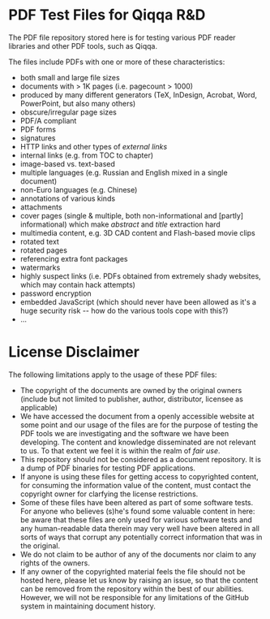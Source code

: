 
# PDF Test Files for Qiqqa R&D

The PDF file repository stored here is for testing various PDF reader libraries and other PDF tools, such as Qiqqa.

The files include PDFs with one or more of these characteristics:

- both small and large file sizes
- documents with > 1K pages (i.e. pagecount > 1000)
- produced by many different generators (TeX, InDesign, Acrobat, Word, PowerPoint, but also many others)
- obscure/irregular page sizes
- PDF/A compliant
- PDF forms
- signatures
- HTTP links and other types of *external links*
- internal links (e.g. from TOC to chapter)
- image-based vs. text-based
- multiple languages (e.g. Russian and English mixed in a single document)
- non-Euro languages (e.g. Chinese)
- annotations of various kinds
- attachments
- cover pages (single & multiple, both non-informational and \[partly] informational) which make *abstract* and *title* extraction hard
- multimedia content, e.g. 3D CAD content and Flash-based movie clips
- rotated text
- rotated pages
- referencing extra font packages
- watermarks
- highly suspect links (i.e. PDFs obtained from extremely shady websites, which may contain hack attempts)
- password encryption
- embedded JavaScript (which should never have been allowed as it's a huge security risk -- how do the various tools cope with this?)
- ...


# License Disclaimer

The following limitations apply to the usage of these PDF files:

* The copyright of the documents are owned by the original owners (include but not limited to 
  publisher, author, distributor, licensee as applicable)
* We have accessed the document from a openly accessible website at some point and our usage
  of the files are for the purpose of testing the PDF tools we are investigating and the software we have been developing. The 
  content and knowledge disseminated are not relevant to us. To that extent we feel it is
  within the realm of *fair use*.
* This repository should not be considered as a document repository. It is a dump of PDF
  binaries for testing PDF applications.
* If anyone is using these files for getting access to copyrighted content, for consuming the 
  information value of the content, must contact the copyright owner for clarfying the license
  restrictions. 
* Some of these files have been altered as part of some software tests. 
  For anyone who believes (s)he's found some valuable content in here: be aware
  that these files are only used for various software tests and any human-readable data therein 
  may very well have been altered in all sorts of ways that corrupt any potentially correct information that 
  was in the original.
* We do not claim to be author of any of the documents nor claim to any rights of the owners.
* If any owner of the copyrighted material feels the file should not be hosted here, please
  let us know by raising an issue, so that the content can be removed from the repository within 
  the best of our abilities. However, we will not be responsible for any limitations of the GitHub 
  system in maintaining document history.
 